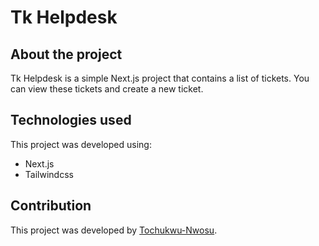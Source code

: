 # Tk Helpdesk

## About the project
Tk Helpdesk is a simple Next.js project that contains a list of tickets. You can view these tickets and create a new ticket.

## Technologies used
This project was developed using:
- Next.js
- Tailwindcss

## Contribution
This project was developed by [Tochukwu-Nwosu](https://github.com/Tochukwu-Nwosu).
